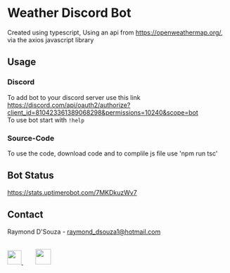 
# Weather Discord Bot

Created using typescript, Using an api from https://openweathermap.org/, via the axios javascript library
## Usage

### Discord
To add bot to your discord server use this link <br> https://discord.com/api/oauth2/authorize?client_id=810423361389068298&permissions=10240&scope=bot <br>
To use bot start with ```!help```

### Source-Code
To use the code, download code and to complile js file use 'npm run tsc'

## Bot Status
https://stats.uptimerobot.com/7MKDkuzWv7

<!-- CONTACT -->
<div id="contact">
  <h2>Contact </h2> 

Raymond D'Souza - raymond_dsouza1@hotmail.com
<br>
<br>

<a  href="https://linkedin.com/in/raymond-dsouza">
<img height="32" width="32" src="https://www.iconsdb.com/icons/preview/white/linkedin-xxl.png"/> 
</a>
&nbsp&nbsp&nbsp&nbsp&nbsp&nbsp
<a href="https://www.hackerrank.com/raymond_dsouza1">
<img height="35" width="35" src="https://i.ibb.co/LzHw3hm/hackerrank-1.png"/>  

</div>
